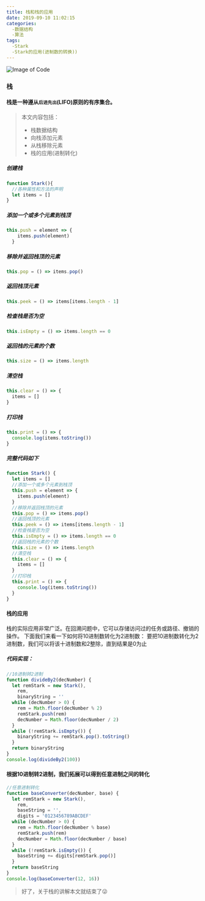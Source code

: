 ```yaml
---
title: 栈和栈的应用
date: 2019-09-10 11:02:15
categories:
  -数据结构
  -算法
tags:
  -Stark
  -Stark的应用(进制数的转换))
---
```

![Image of Code](https://images.unsplash.com/photo-1523961131990-5ea7c61b2107?ixlib=rb-1.2.1&ixid=eyJhcHBfaWQiOjEyMDd9&auto=format&fit=crop&w=500&q=60)
### 栈
#### 栈是一种遵从`后进先出`(LIFO)原则的有序集合。

> 本文内容包括：
> + 栈数据结构
> + 向栈添加元素
> + 从栈移除元素
> + 栈的应用(进制转化)

<!-- more -->

##### 创建栈
```javascript
function Stark(){
  //各种属性和方法的声明
  let items = []
}
```
##### 添加一个或多个元素到栈顶
```javascript
this.push = element => {
    items.push(element)
  }
```

##### 移除并返回栈顶的元素
```javascript
this.pop = () => items.pop()
```

##### 返回栈顶元素
```javascript
this.peek = () => items[items.length - 1]
```

##### 检查栈是否为空
```javascript
this.isEmpty = () => items.length == 0
```

##### 返回栈的元素的个数
```javascript
this.size = () => items.length
```

##### 清空栈
```javascript
this.clear = () => {
  items = []
}
```

##### 打印栈
```javascript
this.print = () => {
  console.log(items.toString())
}
```

##### 完整代码如下
```javascript
function Stark() {
  let items = []
  //添加一个或多个元素到栈顶
  this.push = element => {
    items.push(element)
  }
  //移除并返回栈顶的元素
  this.pop = () => items.pop()
  //返回栈顶的元素
  this.peek = () => items[items.length - 1]
  //检查栈是否为空
  this.isEmpty = () => items.length == 0
  //返回栈的元素的个数
  this.size = () => items.length
  //清空栈
  this.clear = () => {
    items = []
  }
  //打印栈
  this.print = () => {
    console.log(items.toString())
  }
}
```

#### 栈的应用
栈的实际应用非常广泛。在回溯问题中，它可以存储访问过的任务或路径、撤销的操作。
下面我们来看一下如何将10进制数转化为2进制数：
要把10进制数转化为2进制数，我们可以将该十进制数和2整除，直到结果是0为止

##### 代码实现：
```javascript
//10进制转2进制
function divideBy2(decNumber) {
  let remStark = new Stark(),
    rem,
    binaryString = ''
  while (decNumber > 0) {
    rem = Math.floor(decNumber % 2)
    remStark.push(rem)
    decNumber = Math.floor(decNumber / 2)
  }
  while (!remStark.isEmpty()) {
    binaryString += remStark.pop().toString()
  }
  return binaryString
}
console.log(divideBy2(100))
```

#### 根据10进制转2进制，我们拓展可以得到任意进制之间的转化
```javascript
//任意进制转化
function baseConverter(decNumber, base) {
  let remStark = new Stark(),
    rem,
    baseString = '',
    digits = '0123456789ABCDEF'
  while (decNumber > 0) {
    rem = Math.floor(decNumber % base)
    remStark.push(rem)
    decNumber = Math.floor(decNumber / base)
  }
  while (!remStark.isEmpty()) {
    baseString += digits[remStark.pop()]
  }
  return baseString
}
console.log(baseConverter(12, 16))
```
>好了，关于栈的讲解本文就结束了😜